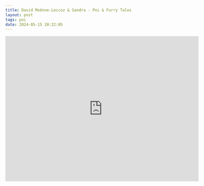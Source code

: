 ```yaml
---
title: David Moënne-Loccoz & Sandra - Poi & Furry Tales
layout: post
tags: poi
date: 2024-05-15 20:22:05
---
```

<iframe width="603" height="452" src="https://www.youtube.com/embed/h21_-uAEK1E" frameborder="0" allowfullscreen="true"></iframe>
